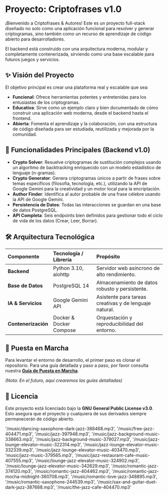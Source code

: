 # Proyecto: Criptofrases v1.0

¡Bienvenido a Criptofrases & Autores! Este es un proyecto full-stack diseñado no solo como una aplicación funcional para resolver y generar criptogramas, sino también como un recurso de aprendizaje de código abierto para desarrolladores.

El backend está construido con una arquitectura moderna, modular y completamente contenerizada, sirviendo como una base escalable para futuros juegos y servicios.

## ✨ Visión del Proyecto

El objetivo principal es crear una plataforma real y escalable que sea:
* **Funcional**: Ofrece herramientas potentes y entretenidas para los entusiastas de los criptogramas.
* **Educativa**: Sirve como un ejemplo claro y bien documentado de cómo construir una aplicación web moderna, desde el backend hasta el frontend.
* **Abierta**: Fomenta el aprendizaje y la colaboración, con una estructura de código diseñada para ser estudiada, reutilizada y mejorada por la comunidad.

## 🚀 Funcionalidades Principales (Backend v1.0)

* **Crypto Solver**: Resuelve criptogramas de sustitución complejos usando un algoritmo de backtracking enriquecido con un modelo estadístico de lenguaje (n-gramas).
* **Crypto Generator**: Genera criptogramas únicos a partir de frases sobre temas específicos (filosofía, tecnología, etc.), utilizando la API de Google Gemini para la creatividad y un motor local para la encriptación.
* **Author Finder**: Identifica al autor probable de una frase célebre usando la API de Google Gemini.
* **Persistencia de Datos**: Todas las interacciones se guardan en una base de datos PostgreSQL.
* **API Completa**: Seis endpoints bien definidos para gestionar todo el ciclo de vida de los datos (Crear, Leer, Borrar).

## 🛠️ Arquitectura Tecnológica

| Componente | Tecnología / Librería | Propósito |
| :--- | :--- | :--- |
| **Backend** | Python 3.10, aiohttp | Servidor web asíncrono de alto rendimiento. |
| **Base de Datos** | PostgreSQL 14 | Almacenamiento de datos robusto y persistente. |
| **IA & Servicios** | Google Gemini API | Asistente para tareas creativas y de lenguaje natural. |
| **Contenerización** | Docker & Docker Compose | Orquestación y reproducibilidad del entorno. |

## 🏁 Puesta en Marcha

Para levantar el entorno de desarrollo, el primer paso es clonar el repositorio. Para una guía detallada y paso a paso, por favor consulta nuestra **[Guía de Puesta en Marcha](docs/02_Puesta_en_Marcha.md)**.

*(Nota: En el futuro, aquí crearemos las guías detalladas)*

## 📄 Licencia

Este proyecto está licenciado bajo la **GNU General Public License v3.0**. Esto asegura que el proyecto y cualquiera de sus derivados siempre permanecerán de código abierto.
 
 '/music/dancing-saxophone-dark-jazz-388468.mp3',
  '/music/free-jazz-404471.mp3',
  '/music/jazz-397948.mp3',
  '/music/jazz-background-music-338663.mp3',
  '/music/jazz-background-music-379027.mp3',
  '/music/jazz-lounge-elevator-music-322314.mp3',
  '/music/jazz-lounge-elevator-music-332339.mp3',
  '/music/jazz-lounge-elevator-music-403470.mp3',
  'music/jazz-music-379565.mp3',
  '/music/jazz-restaurant-cafe-music-407555.mp3',
  '/music/lounge-jazz-elevator-music-324902.mp3',
  '/music/lounge-jazz-elevator-music-342629.mp3',
  '/music/romantic-jazz-374120.mp3',
  '/music/romantic-jazz-404462.mp3',
  '/music/romantic-jazz-mocha-midnight-360708.mp3',
  '/music/romantic-love-jazz-348895.mp3',
  '/music/romantic-saxophone-244539.mp3',
  '/music/sax-and-guitar-duet-dark-jazz-387688.mp3',
  '/music/the-jazz-cafe-404470.mp3'